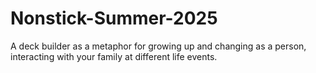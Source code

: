 # Nonstick-Summer-2025
A deck builder as a metaphor for growing up and changing as a person, interacting with your family at different life events. 
